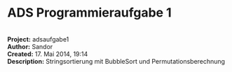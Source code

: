 ADS Programmieraufgabe 1
====
 
<br><b>Project:</b>   adsaufgabe1
<br><b>Author:</b> Sandor
<br><b>Created:</b> 17. Mai 2014, 19:14
<br> 
<b>Description:</b> Stringsortierung mit BubbleSort und Permutationsberechnung
<br>
